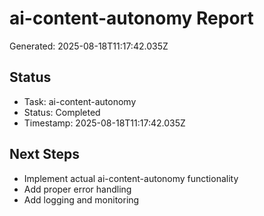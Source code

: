 # ai-content-autonomy Report

Generated: 2025-08-18T11:17:42.035Z

## Status
- Task: ai-content-autonomy
- Status: Completed
- Timestamp: 2025-08-18T11:17:42.035Z

## Next Steps
- Implement actual ai-content-autonomy functionality
- Add proper error handling
- Add logging and monitoring
